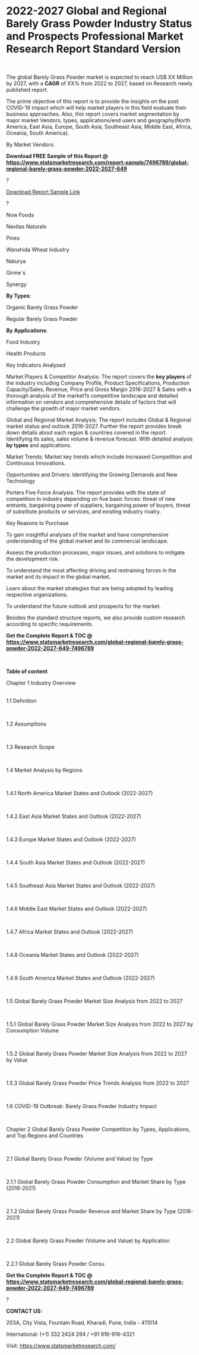<h1>2022-2027 Global and Regional Barely Grass Powder Industry Status and Prospects Professional Market Research Report Standard Version</h1><br/><p>The global Barely Grass Powder market is expected to reach US$ XX Million by 2027, with a <strong>CAGR</strong> of XX% from 2022 to 2027, based on Research newly published report.</p>
 
 
 
 <p>The prime objective of this report is to provide the insights on the post COVID-19 impact which will help market players in this field evaluate their business approaches. Also, this report covers market segmentation by major market Vendors, types, applications/end users and geography(North America, East Asia, Europe, South Asia, Southeast Asia, Middle East, Africa, Oceania, South America).</p>
 
 
 
 <p>By Market Vendors:</p>
 
 
 
 <div><b>Download FREE Sample of this Report @ <a href="https://www.statsmarketresearch.com/download-free-sample/7496789/global-regional-barely-grass-powder-2022-2027-649">https://www.statsmarketresearch.com/report-sample/7496789/global-regional-barely-grass-powder-2022-2027-649</a></b></div>
 
 
 
 <p>? </p>
 
 
 
 <p><a href="https://www.statsmarketresearch.com/download-free-sample/7496789/global-regional-barely-grass-powder-2022-2027-649">Download Report Sample Link</a></p>
 
 
 
 <p>? </p>
 
 
 
 <p>Now Foods</p>
 
 
 
 <p>Navitas Naturals</p>
 
 
 
 <p>Pines</p>
 
 
 
 <p>Wanshida Wheat Industry</p>
 
 
 
 <p>Naturya</p>
 
 
 
 <p>Girme`s</p>
 
 
 
 <p>Synergy</p>
 
 
 
 <p><strong>By Types</strong>:</p>
 
 
 
 <p>Organic Barely Grass Powder</p>
 
 
 
 <p>Regular Barely Grass Powder</p>
 
 
 
 <p><strong><strong>By Applications</strong></strong>:</p>
 
 
 
 <p>Food Industry</p>
 
 
 
 <p>Health Products</p>
 
 
 
 <p>Key Indicators Analysed</p>
 
 
 
 <p>Market Players & Competitor Analysis: The report covers the <strong>key players</strong> of the industry including Company Profile, Product Specifications, Production Capacity/Sales, Revenue, Price and Gross Margin 2016-2027 & Sales with a thorough analysis of the market?s competitive landscape and detailed information on vendors and comprehensive details of factors that will challenge the growth of major market vendors.</p>
 
 
 
 <p>Global and Regional Market Analysis: The report includes Global & Regional market status and outlook 2016-2027. Further the report provides break down details about each region & countries covered in the report. Identifying its sales, sales volume & revenue forecast. With detailed analysis <strong>by types</strong> and applications.</p>
 
 
 
 <p>Market Trends: Market key trends which include Increased Competition and Continuous Innovations.</p>
 
 
 
 <p>Opportunities and Drivers: Identifying the Growing Demands and New Technology</p>
 
 
 
 <p>Porters Five Force Analysis: The report provides with the state of competition in industry depending on five basic forces: threat of new entrants, bargaining power of suppliers, bargaining power of buyers, threat of substitute products or services, and existing industry rivalry.</p>
 
 
 
 <p>Key Reasons to Purchase</p>
 
 
 
 <p>To gain insightful analyses of the market and have comprehensive understanding of the global market and its commercial landscape.</p>
 
 
 
 <p>Assess the production processes, major issues, and solutions to mitigate the development risk.</p>
 
 
 
 <p>To understand the most affecting driving and restraining forces in the market and its impact in the global market.</p>
 
 
 
 <p>Learn about the market strategies that are being adopted by leading respective organizations.</p>
 
 
 
 <p>To understand the future outlook and prospects for the market.</p>
 
 
 
 <p>Besides the standard structure reports, we also provide custom research according to specific requirements.</p>
 
 
 
 <div><b>Get the Complete Report & TOC @ <a href="https://www.statsmarketresearch.com/global-regional-barely-grass-powder-2022-2027-649-7496789">https://www.statsmarketresearch.com/global-regional-barely-grass-powder-2022-2027-649-7496789</a></b></div>
 
 
 
 <p><br />
 
 <b>Table of content</b></p>
 
 
 
 <p>Chapter 1 Industry Overview<br />
 
 <br />
 
 1.1 Definition<br />
 
 <br />
 
 1.2 Assumptions<br />
 
 <br />
 
 1.3 Research Scope<br />
 
 <br />
 
 1.4 Market Analysis by Regions<br />
 
 <br />
 
 1.4.1 North America Market States and Outlook (2022-2027)<br />
 
 <br />
 
 1.4.2 East Asia Market States and Outlook (2022-2027)<br />
 
 <br />
 
 1.4.3 Europe Market States and Outlook (2022-2027)<br />
 
 <br />
 
 1.4.4 South Asia Market States and Outlook (2022-2027)<br />
 
 <br />
 
 1.4.5 Southeast Asia Market States and Outlook (2022-2027)<br />
 
 <br />
 
 1.4.6 Middle East Market States and Outlook (2022-2027)<br />
 
 <br />
 
 1.4.7 Africa Market States and Outlook (2022-2027)<br />
 
 <br />
 
 1.4.8 Oceania Market States and Outlook (2022-2027)<br />
 
 <br />
 
 1.4.9 South America Market States and Outlook (2022-2027)<br />
 
 <br />
 
 1.5 Global Barely Grass Powder Market Size Analysis from 2022 to 2027<br />
 
 <br />
 
 1.5.1 Global Barely Grass Powder Market Size Analysis from 2022 to 2027 by Consumption Volume<br />
 
 <br />
 
 1.5.2 Global Barely Grass Powder Market Size Analysis from 2022 to 2027 by Value<br />
 
 <br />
 
 1.5.3 Global Barely Grass Powder Price Trends Analysis from 2022 to 2027<br />
 
 <br />
 
 1.6 COVID-19 Outbreak: Barely Grass Powder Industry Impact<br />
 
 <br />
 
 Chapter 2 Global Barely Grass Powder Competition by Types, Applications, and Top Regions and Countries<br />
 
 <br />
 
 2.1 Global Barely Grass Powder (Volume and Value) by Type<br />
 
 <br />
 
 2.1.1 Global Barely Grass Powder Consumption and Market Share by Type (2016-2021)<br />
 
 <br />
 
 2.1.2 Global Barely Grass Powder Revenue and Market Share by Type (2016-2021)<br />
 
 <br />
 
 2.2 Global Barely Grass Powder (Volume and Value) by Application<br />
 
 <br />
 
 2.2.1 Global Barely Grass Powder Consu</p>
 
 
 
 <div><b>Get the Complete Report & TOC @ <a href="https://www.statsmarketresearch.com/global-regional-barely-grass-powder-2022-2027-649-7496789">https://www.statsmarketresearch.com/global-regional-barely-grass-powder-2022-2027-649-7496789</a></b></div>
 
 
 
 <p>? </p>
 
 
 
 <p><b>CONTACT US:</b><br />
 
 203A, City Vista, Fountain Road, Kharadi, Pune, India - 411014<br />
 
 International: (+1) 332 2424 294 / +91 916-916-4321<br />
 
 Visit: <a href="https://www.statsmarketresearch.com/">https://www.statsmarketresearch.com/</a></p>